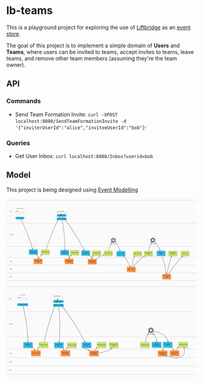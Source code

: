 # lb-teams

This is a playground project for exploring the use of [Liftbridge](https://liftbridge.io/) as an [event store](https://en.wikipedia.org/wiki/Event_store).

The goal of this project is to implement a simple domain of **Users** and **Teams**, where users can be invited to teams, accept invites to teams, leave teams, and remove other team members (assuming they're the team owner).

## API

### Commands

* Send Team Formation Invite: `curl -XPOST localhost:8080/SendTeamFormationInvite -d '{"inviterUserId":"alice","inviteeUserId":"bob"}'`

### Queries

* Get User Inbox: `curl localhost:8080/Inbox?userid=bob`

## Model

This project is being designed using [Event Modelling](https://eventmodeling.org/)

<img src="docs/Invite01.png" width="800">
<br>
<img src="docs/Invite02.png" width="800">